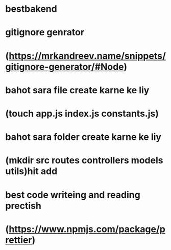 # bestbakend
# gitignore genrator
# (https://mrkandreev.name/snippets/gitignore-generator/#Node)
# bahot sara file create karne ke liy 
# (touch app.js index.js constants.js)
# bahot sara folder create karne ke liy 
# (mkdir src routes controllers models utils)hit add 
# best code writeing and reading prectish
# (https://www.npmjs.com/package/prettier)